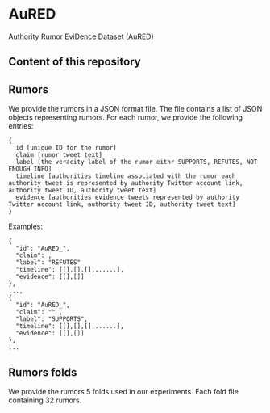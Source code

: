 # AuRED
Authority Rumor EviDence Dataset (AuRED)

## Content of this repository
## Rumors

We provide the rumors in a JSON format file. The file contains a list of JSON objects representing rumors. For each rumor, we provide the following entries:
```
{
  id [unique ID for the rumor]
  claim [rumor tweet text]
  label [the veracity label of the rumor eithr SUPPORTS, REFUTES, NOT ENOUGH INFO]
  timeline [authorities timeline associated with the rumor each authority tweet is represented by authority Twitter account link, authority tweet ID, authority tweet text]
  evidence [authorities evidence tweets represented by authority Twitter account link, authority tweet ID, authority tweet text]
}
```
Examples:

```
{
  "id": "AuRED_",
  "claim": ,
  "label": "REFUTES"
  "timeline": [[],[],[],......],
  "evidence": [[],[]]
},
...,
{
  "id": "AuRED_",
  "claim": "" ,
  "label": "SUPPORTS",
  "timeline": [[],[],[],......],
  "evidence": [[],[]]
},
...

```
## Rumors folds
We provide the rumors 5 folds used in our experiments. Each fold file containing 32 rumors.
